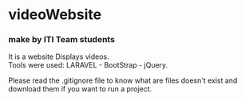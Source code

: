 # videoWebsite
### make by ITI Team students
<p> It is a website Displays videos. <br>
Tools were used: LARAVEL - BootStrap - jQuery.
</p>
<p>
    Please read the .gitignore file to know what are files doesn't exist and download them if you want to run a project.
</p>
